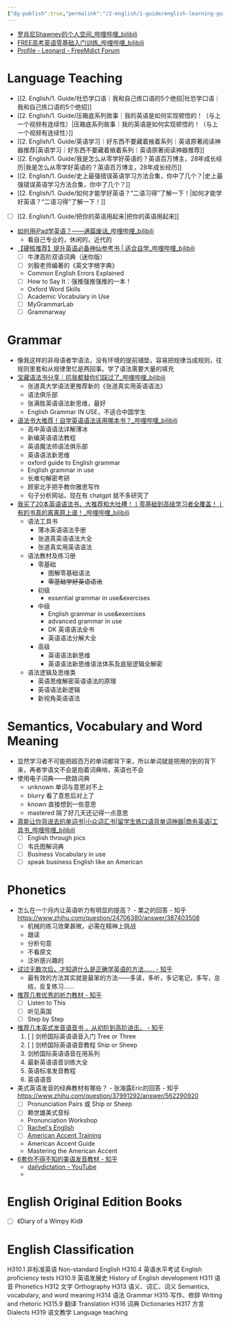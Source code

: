 ```yaml
---
{"dg-publish":true,"permalink":"/2-english/1-guide/english-learning-guide/","tags":["Guide"]}
---
```


- [罗肖尼Shawney的个人空间_哔哩哔哩_bilibili](https://space.bilibili.com/323794482/video)
- [FREE高考英语零基础入门训练\_哔哩哔哩\_bilibili](https://www.bilibili.com/video/BV1MY4y1P7Jj/)
- [Profile - Leonard - FreeMdict Forum](https://forum.freemdict.com/u/leonard/summary)
# Language Teaching
- [[2. English/1. Guide/社恐学口语｜我和自己练口语的5个绝招\|社恐学口语｜我和自己练口语的5个绝招]]
- [[2. English/1. Guide/压箱底系列故事｜我的英语是如何实现顿悟的！（与上一个视频有连续性）\|压箱底系列故事｜我的英语是如何实现顿悟的！（与上一个视频有连续性）]]
- [[2. English/1. Guide/英语学习｜好东西不要藏着掖着系列｜英语原著阅读神器推荐\|英语学习｜好东西不要藏着掖着系列｜英语原著阅读神器推荐]]
- [[2. English/1. Guide/我是怎么从零学好英语的？英语百万博主，28年成长经历\|我是怎么从零学好英语的？英语百万博主，28年成长经历]]
- [[2. English/1. Guide/史上最强错误英语学习方法合集，你中了几个？\|史上最强错误英语学习方法合集，你中了几个？]]
- [[2. English/1. Guide/如何才能学好英语？“二语习得”了解一下！\|如何才能学好英语？“二语习得”了解一下！]]
- [ ] [[2. English/1. Guide/把你的英语用起来\|把你的英语用起来]]
- [如何用iPad学英语？——通篇废话\_哔哩哔哩\_bilibili](https://www.bilibili.com/video/BV15E411f74R/)
	- 看自己专业的，休闲的，近代的
- [【硬核推荐】提升英语必备神仙参考书 | 适合自学\_哔哩哔哩\_bilibili](https://www.bilibili.com/video/BV18i4y1G7Rn/)
	- [ ] 牛津高阶双语词典（迷你版）
	- [ ] 刘毅老师编著的《英文字根字典》
	- Common English Errors Explained
	- [ ] How to Say It：强推强推强推的一本！
	- Oxford Word Skills
	- [ ] Academic Vocabulary in Use
	- [ ] MyGrammarLab
	- [ ] Grammarway
# Grammar
- 像我这样的非母语者学语法，没有环境的提前铺垫，容易把规律当成规则，往规则里套和从规律里忆是两回事。学了语法需要大量的填充
- [宝藏语法书分享｜坑我都替你们踩过了\_哔哩哔哩\_bilibili](https://www.bilibili.com/video/BV1e24y1W7Sd/?spm_id_from=333.337.search-card.all.click&vd_source=0e8d5a2d613f40b7bb080c0607a88b1e)
	- 张道真大学语法更推荐新的《张道真实用英语语法》
	- 语法俱乐部
	- 张满胜英语语法新思维，最好
	- English Grammar IN USE，不适合中国学生
- [语法书大推荐！自学英语语法该用哪本书？\_哔哩哔哩\_bilibili](https://www.bilibili.com/video/BV1t441127iN/)
	- 高中英语语法详解薄冰
	- 新编英语语法教程
	- 英语魔法师语法俱乐部
	- 英语语法新思维
	- oxford guide to English grammar
	- English grammar in use
	- 长难句解密考研
	- 顾家北手把手教你雅思写作
	- 句子分析网站，现在有 chatgpt 就不多研究了
- [我买了20本英语语法书，大推荐和大吐槽！丨零基础到高级学习者全覆盖！丨有的书真的离离原上谱！\_哔哩哔哩\_bilibili](https://www.bilibili.com/video/BV1eq4y1g7Nu/)
	- 语法工具书
		- 薄冰英语语法手册
		- 张道真英语语法大全
		- 张道真实用英语语法
	- 语法教材及练习册
		- 零基础
			- 图解零基础语法
			- ~~零基础学好英语语法~~
		- 初级
			- essential grammar in use&exercises
		- 中级
			- English grammar in use&exercises
			- advanced grammar in use
			- DK 英语语法全书
			- 英语语法分解大全
		- 高级
			- 英语语法新思维
			- 英语语法新思维语法体系及底层逻辑全解密
	- 语法逻辑及思维类
		- 英语思维解密英语语法的原理
		- 英语语法新逻辑
		- 新视角英语语法
# Semantics, Vocabulary and Word Meaning
- 显然学习者不可能把超百万的单词都背下来，所以单词就是把用的到的背下来，再者学语文不会是抱着词典啃，英语也不会
- 使用电子词典——欧路词典
	- unknown 单词与意思对不上
	- blurry 看了意思后对上了
	- known 直接想到一些意思
	- mastered 隔了好几天还记得一点意思
- [真能让你背进去的单词书|小众词汇书|留学生练口语背单词神器|商务英语|工具书\_哔哩哔哩\_bilibili](https://www.bilibili.com/video/BV1BG4y1J7fX/)
	- [ ] English through pics
	- [ ] 韦氏图解词典
	- [ ] Business Vocabulary in use
	- [ ] speak business English like an American
# Phonetics
- 怎么在一个月内让英语听力有明显的提高？ - 栗之的回答 - 知乎 https://www.zhihu.com/question/24706380/answer/387403508
	- 机械的练习效果甚微，必需在精神上挑战
	- 跟读
	- 分析句意
	- 不看原文
	- 泛听感兴趣的
-  [试过无数次后，才知道什么是正确学英语的方法…… - 知乎](https://zhuanlan.zhihu.com/p/20887745)
	- 最有效的方法其实就是最笨的方法——多读，多听，多记笔记，多写，总结，反复练习……
-  [推荐几套优秀的听力教材 - 知乎](https://zhuanlan.zhihu.com/p/473511116)
	- [ ] Listen to This
	- [ ] 听见英国
	- [ ] Step by Step
-  [推荐几本英式发音语音书 ，从初阶到高阶进击。 - 知乎](https://zhuanlan.zhihu.com/p/29007749)
	1. [ ] 剑桥国际英语语音入门 Tree or Three
	2. [ ] 剑桥国际英语语音教程 Ship or Sheep
	3. 剑桥国际英语语音在用系列
	4. 最新英语语音训练大全
	5. 英语标准发音教程
	6. 英语语音
-  美式英语发音的经典教材有哪些？ - 张海露Eric的回答 - 知乎 https://www.zhihu.com/question/37991292/answer/562290920
	- [ ] Pronunciation Pairs 或 Ship or Sheep
	- [ ] 赖世雄美式音标
	- Pronunciation Workshop
	- [ ] [Rachel's English](https://rachelsenglish.com/)
	- [ ] [American Accent Training](http://www.americanaccent.com/bookscan/)
	- American Accent Guide
	- Mastering the American Accent
- [6套你不得不知的美语发音教材 - 知乎](https://zhuanlan.zhihu.com/p/30763732)
	- [dailydictation - YouTube](https://www.youtube.com/@dailydictation)
	- 
# English Original Edition Books
- [ ] 《Diary of a Wimpy Kid》

# English Classification
H310.1 非标准英语 Non-standard English 
H310.4 英语水平考试 English proficiency tests 
H310.9 英语发展史 History of English development 
H311 语音 Phonetics 
H312 文字 Orthography 
H313 语义、词汇、词义 Semantics, vocabulary, and word meaning 
H314 语法 Grammar 
H315 写作、修辞 Writing and rhetoric 
H315.9 翻译 Translation 
H316 词典 Dictionaries 
H317 方言 Dialects 
H319 语文教学 Language teaching